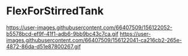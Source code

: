 # FlexForStirredTank
https://user-images.githubusercontent.com/66407509/156122052-b5578bcd-ef9f-41f1-adb6-9bb9bc43c7ca.gif
https://user-images.githubusercontent.com/66407509/156122041-ca216cb2-265e-4872-86da-d51e87800267.gif
